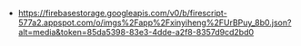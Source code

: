 - https://firebasestorage.googleapis.com/v0/b/firescript-577a2.appspot.com/o/imgs%2Fapp%2Fxinyiheng%2FUrBPuy_8b0.json?alt=media&token=85da5398-83e3-4dde-a2f8-8357d9cd2bd0
